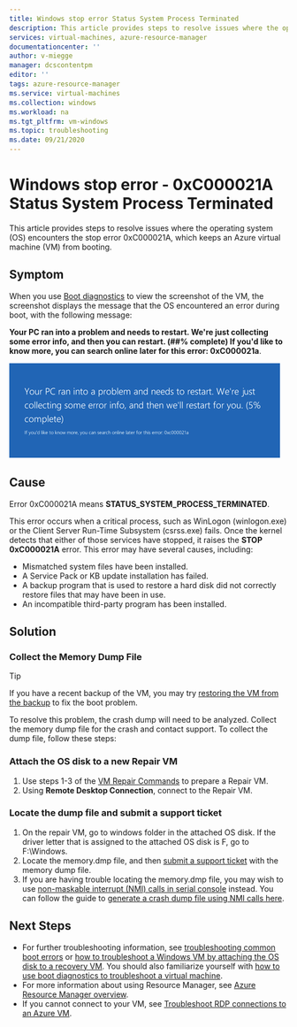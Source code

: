 ```yaml
---
title: Windows stop error Status System Process Terminated
description: This article provides steps to resolve issues where the operating system encounters the stop error 0xC000021A, which prevents the booting of an Azure virtual machine.
services: virtual-machines, azure-resource-manager
documentationcenter: ''
author: v-miegge
manager: dcscontentpm
editor: ''
tags: azure-resource-manager
ms.service: virtual-machines
ms.collection: windows
ms.workload: na
ms.tgt_pltfrm: vm-windows
ms.topic: troubleshooting
ms.date: 09/21/2020
---
```


# Windows stop error - 0xC000021A Status System Process Terminated

This article provides steps to resolve issues where the operating system (OS) encounters the stop error 0xC000021A, which keeps an Azure virtual machine (VM) from booting.

## Symptom

When you use [Boot diagnostics](./boot-diagnostics.md) to view the screenshot of the VM, the screenshot displays the message that the OS encountered an error during boot, with the following message:

**Your PC ran into a problem and needs to restart. We're just collecting some error info, and then you can restart. (##% complete) If you'd like to know more, you can search online later for this error: 0xC000021a**.

  ![Figure 1 displays error code #0xC000021A  with the message "Your PC ran into a problem and needs to restart. We're just collecting some error info, and then you can restart.".](./media/windows-stop-error-system-process-terminated/1-pc-problem-restart.png)

## Cause

Error 0xC000021A means **STATUS_SYSTEM_PROCESS_TERMINATED**.

This error occurs when a critical process, such as WinLogon (winlogon.exe) or the Client Server Run-Time Subsystem (csrss.exe) fails. Once the kernel detects that either of those services have stopped, it raises the **STOP 0xC000021A** error. This error may have several causes, including:

- Mismatched system files have been installed.
- A Service Pack or KB update installation has failed.
- A backup program that is used to restore a hard disk did not correctly restore files that may have been in use.
- An incompatible third-party program has been installed.

## Solution

### Collect the Memory Dump File

> [!TIP]
> If you have a recent backup of the VM, you may try [restoring the VM from the backup](/azure/backup/backup-azure-arm-restore-vms) to fix the boot problem.


To resolve this problem, the crash dump will need to be analyzed. Collect the memory dump file for the crash and contact support. 
To collect the dump file, follow these steps:

### Attach the OS disk to a new Repair VM

1.    Use steps 1-3 of the [VM Repair Commands](./repair-windows-vm-using-azure-virtual-machine-repair-commands.md) to prepare a Repair VM.
2.    Using **Remote Desktop Connection**, connect to the Repair VM.

### Locate the dump file and submit a support ticket

1.    On the repair VM, go to windows folder in the attached OS disk. If the driver letter that is assigned to the attached OS disk is F, go to F:\Windows.
2.    Locate the memory.dmp file, and then [submit a support ticket](https://portal.azure.com/?#blade/Microsoft_Azure_Support/HelpAndSupportBlade) with the memory dump file.
3.    If you are having trouble locating the memory.dmp file, you may wish to use [non-maskable interrupt (NMI) calls in serial console](./serial-console-windows.md#use-the-serial-console-for-nmi-calls) instead. You can follow the guide to [generate a crash dump file using NMI calls here](/windows/client-management/generate-kernel-or-complete-crash-dump).

## Next Steps

- For further troubleshooting information, see [troubleshooting common boot errors](./boot-error-troubleshoot.md) or [how to troubleshoot a Windows VM by attaching the OS disk to a recovery VM](./troubleshoot-recovery-disks-windows.md). You should also familiarize yourself with [how to use boot diagnostics to troubleshoot a virtual machine](./boot-diagnostics.md).
- For more information about using Resource Manager, see [Azure Resource Manager overview](/azure/azure-resource-manager/management/overview).
- If you cannot connect to your VM, see [Troubleshoot RDP connections to an Azure VM](./troubleshoot-rdp-connection.md).